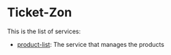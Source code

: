 # Ticket-Zon


This is the list of services:
- [product-list](./product-list): The service that manages the products
